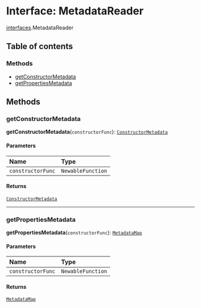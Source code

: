 # Interface: MetadataReader

[interfaces](/auto-docs/free-layout-editor/modules/interfaces.md).MetadataReader

## Table of contents

### Methods

* [getConstructorMetadata](/auto-docs/free-layout-editor/interfaces/interfaces.MetadataReader.md#getconstructormetadata)
* [getPropertiesMetadata](/auto-docs/free-layout-editor/interfaces/interfaces.MetadataReader.md#getpropertiesmetadata)

## Methods

### getConstructorMetadata

**getConstructorMetadata**(`constructorFunc`): [`ConstructorMetadata`](/auto-docs/free-layout-editor/interfaces/interfaces.ConstructorMetadata.md)

#### Parameters

| Name | Type |
| :------ | :------ |
| `constructorFunc` | `NewableFunction` |

#### Returns

[`ConstructorMetadata`](/auto-docs/free-layout-editor/interfaces/interfaces.ConstructorMetadata.md)

***

### getPropertiesMetadata

**getPropertiesMetadata**(`constructorFunc`): [`MetadataMap`](/auto-docs/free-layout-editor/interfaces/interfaces.MetadataMap.md)

#### Parameters

| Name | Type |
| :------ | :------ |
| `constructorFunc` | `NewableFunction` |

#### Returns

[`MetadataMap`](/auto-docs/free-layout-editor/interfaces/interfaces.MetadataMap.md)
